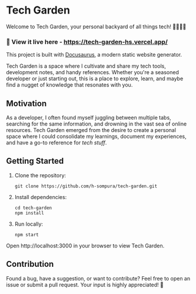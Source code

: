 # Tech Garden

Welcome to Tech Garden, your personal backyard of all things tech! 👩🏻‍🌾🌾

### 🔗 View it live here - https://tech-garden-hs.vercel.app/

This project is built with [Docusaurus](https://docusaurus.io/), a modern static website generator.

Tech Garden is a space where I cultivate and share my tech tools, development notes, and handy references. Whether you're a seasoned developer or just starting out, this is a place to explore, learn, and maybe find a nugget of knowledge that resonates with you.

## Motivation

As a developer, I often found myself juggling between multiple tabs, searching for the same information, and drowning in the vast sea of online resources. Tech Garden emerged from the desire to create a personal space where I could consolidate my learnings, document my experiences, and have a go-to reference for _tech stuff_.

## Getting Started

1. Clone the repository:

   ```
   git clone https://github.com/h-sompura/tech-garden.git
   ```

2. Install dependencies:

   ```
   cd tech-garden
   npm install
   ```

3. Run locally:

   ```
   npm start
   ```

Open http://localhost:3000 in your browser to view Tech Garden.

## Contribution

Found a bug, have a suggestion, or want to contribute? Feel free to open an issue or submit a pull request. Your input is highly appreciated! 🤠
